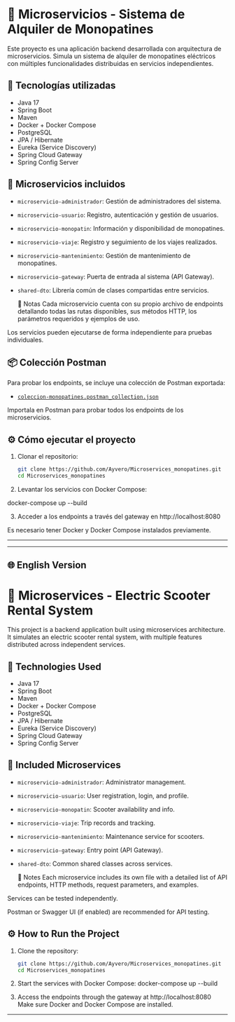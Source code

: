 # 🛴 Microservicios - Sistema de Alquiler de Monopatines

Este proyecto es una aplicación backend desarrollada con arquitectura de microservicios. Simula un sistema de alquiler de monopatines eléctricos con múltiples funcionalidades distribuidas en servicios independientes.

## 🚀 Tecnologías utilizadas

- Java 17
- Spring Boot
- Maven
- Docker + Docker Compose
- PostgreSQL
- JPA / Hibernate
- Eureka (Service Discovery)
- Spring Cloud Gateway
- Spring Config Server

## 🧩 Microservicios incluidos

- `microservicio-administrador`: Gestión de administradores del sistema.
- `microservicio-usuario`: Registro, autenticación y gestión de usuarios.
- `microservicio-monopatin`: Información y disponibilidad de monopatines.
- `microservicio-viaje`: Registro y seguimiento de los viajes realizados.
- `microservicio-mantenimiento`: Gestión de mantenimiento de monopatines.
- `microservicio-gateway`: Puerta de entrada al sistema (API Gateway).
- `shared-dto`: Librería común de clases compartidas entre servicios.

  📌 Notas
Cada microservicio cuenta con su propio archivo de endpoints detallando todas las rutas disponibles,
sus métodos HTTP, los parámetros requeridos y ejemplos de uso.

Los servicios pueden ejecutarse de forma independiente para pruebas individuales.

## 📦 Colección Postman

Para probar los endpoints, se incluye una colección de Postman exportada:

- [`coleccion-monopatines.postman_collection.json`](https://github.com/Ayvero/Microservices_monopatines/blob/main/Monopatines.postman_collection.json)

Importala en Postman para probar todos los endpoints de los microservicios.




## ⚙️ Cómo ejecutar el proyecto

1. Clonar el repositorio:
   ```bash
   git clone https://github.com/Ayvero/Microservices_monopatines.git
   cd Microservices_monopatines

2. Levantar los servicios con Docker Compose:

docker-compose up --build

3. Acceder a los endpoints a través del gateway en http://localhost:8080

Es necesario tener Docker y Docker Compose instalados previamente.

--------------------------------------


---

## 🌐 English Version 


# 🛴 Microservices - Electric Scooter Rental System

This project is a backend application built using microservices architecture. It simulates an electric scooter rental system, with multiple features distributed across independent services.

## 🚀 Technologies Used

- Java 17
- Spring Boot
- Maven
- Docker + Docker Compose
- PostgreSQL
- JPA / Hibernate
- Eureka (Service Discovery)
- Spring Cloud Gateway
- Spring Config Server

## 🧩 Included Microservices

- `microservicio-administrador`: Administrator management.
- `microservicio-usuario`: User registration, login, and profile.
- `microservicio-monopatin`: Scooter availability and info.
- `microservicio-viaje`: Trip records and tracking.
- `microservicio-mantenimiento`: Maintenance service for scooters.
- `microservicio-gateway`: Entry point (API Gateway).
- `shared-dto`: Common shared classes across services.

  📌 Notes
Each microservice includes its own file with a detailed list of API endpoints,
 HTTP methods, request parameters, and examples.

Services can be tested independently.

Postman or Swagger UI (if enabled) are recommended for API testing.



## ⚙️ How to Run the Project

1. Clone the repository:
   ```bash
   git clone https://github.com/Ayvero/Microservices_monopatines.git
   cd Microservices_monopatines
2. Start the services with Docker Compose:
docker-compose up --build

3. Access the endpoints through the gateway at http://localhost:8080
Make sure Docker and Docker Compose are installed.
-----------------------------------------


   
